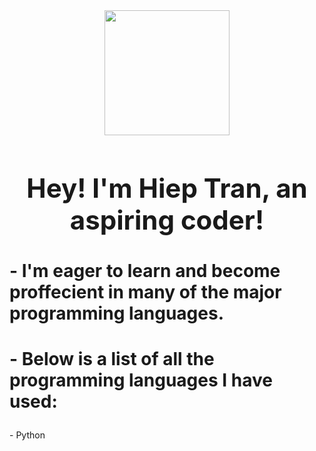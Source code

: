 <div id="header" align="center">
  <img src="https://media.giphy.com/media/3osxY52Ss9rhK2fbhe/giphy.gif" width="200"/>
</div>
<center>
  <b>
    <h1 style="font-size:300%;">Hey! I'm Hiep Tran, an aspiring coder! </h1>
  </b>
</center>
<h2 style="font-size:200%;"> - I'm eager to learn and become proffecient in many of the major programming languages.  </h2>
<h3 style="font-size:200%;"> - Below is a list of all the programming languages I have used:</h3>
- Python

